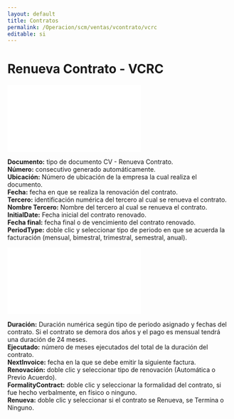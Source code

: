 ```yaml
---
layout: default
title: Contratos
permalink: /Operacion/scm/ventas/vcontrato/vcrc
editable: si
---
```


# Renueva Contrato - VCRC

![](vcrc1.pgn)

**Documento:** tipo de documento CV - Renueva Contrato.  
**Número:** consecutivo generado automáticamente.  
**Ubicación:** Número de ubicación de la empresa la cual realiza el documento.  
**Fecha:** fecha en que se realiza la renovación del contrato.  
**Tercero:** identificación numérica del tercero al cual se renueva el contrato.  
**Nombre Tercero:** Nombre del tercero al cual se renueva el contrato.  
**InitialDate:** Fecha inicial del contrato renovado.  
**Fecha final:** fecha final o de vencimiento del contrato renovado.  
**PeriodType:** doble clic y seleccionar tipo de periodo en que se acuerda la facturación (mensual, bimestral, trimestral, semestral, anual).  

![](vcrc2.pgn)

**Duración:** Duración numérica según tipo de periodo asignado y fechas del contrato. Si el contrato se demora dos años y el pago es mensual tendrá una duración de 24 meses.  
**Ejecutado:** número de meses ejecutados del total de la duración del contrato.  
**NextInvoice:** fecha en la que se debe emitir la siguiente factura.  
**Renovación:** doble clic y seleccionar tipo de renovación (Automática o Previo Acuerdo).  
**FormalityContract:** doble clic y seleccionar la formalidad del contrato, si fue hecho verbalmente, en físico o ninguno.  
**Renueva:** doble clic y seleccionar si el contrato se Renueva, se Termina o Ninguno.  





